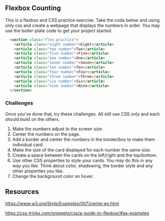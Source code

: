 ## Flexbox Counting

This is a flexbox and CSS practice exercise.  Take the code below and using only css and create a webpage that displays the numbers in order.  You may use the boiler-plate code to get your project started.

```html
  <section class="flex_practice">
    <article class="eight number">Eight</article>
    <article class="two number">Two</article>
    <article class="five number">Five</article>
    <article class="one number">One</article>
    <article class="seven number">Seven</article>
    <article class="ten number">Ten</article>
    <article class="four number">Four</article>
    <article class="three number">Three</article>
    <article class="six number">Six</article>
    <article class="nine number">Nine</article>
  </section>
```

### Challenges

Once you've done that, try these challenges.  All still use CSS only and each should build on the others.

1. Make the numbers adjust to the screen size.
1. Center the numbers on the page.
1. Add a border and center the numbers in the border/box to make them individual card.
1. Make the size of the card displayed for each number the same size.
1. Create a space between the cards on the left/right and the top/bottom.
1. Use other CSS properties to style your cards.  You may do this in any way you like.  Think about color, shadowing, the border style and any other properties you like.
1. Change the background color on hover.  

## Resources 

https://www.w3.org/Style/Examples/007/center.en.html

https://css-tricks.com/snippets/css/a-guide-to-flexbox/#aa-examples



